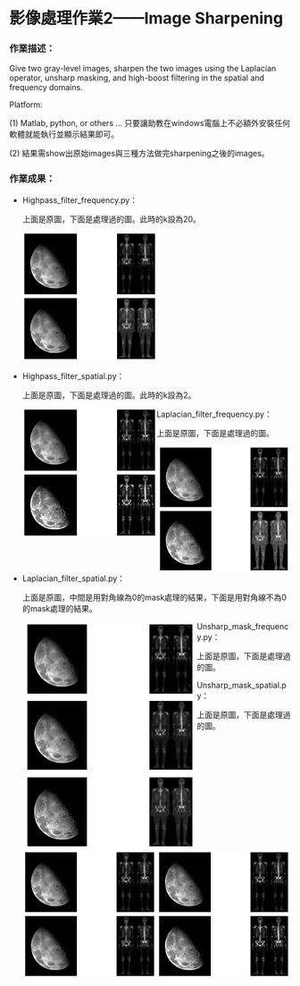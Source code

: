 # 影像處理作業2——Image Sharpening

### 作業描述：

Give two gray-level images, sharpen the two images using the Laplacian operator, unsharp masking, and high-boost filtering in the spatial and frequency domains.

Platform:

(1) Matlab, python, or others … 只要讓助教在windows電腦上不必額外安裝任何軟體就能執行並顯示結果即可。

(2) 結果需show出原始images與三種方法做完sharpening之後的images。

### 作業成果：

- Highpass_filter_frequency.py：

  上面是原圖，下面是處理過的圖。此時的k設為20。
  
  

  <img src="https://github.com/QuteP/image_hw2_408410034/blob/main/result/Figure_1.png" alt="image-20221004104145624" width=50% height=50% />



- Highpass_filter_spatial.py：

  上面是原圖，下面是處理過的圖。此時的k設為2。

  <img src="https://github.com/QuteP/image_hw2_408410034/blob/main/result/Figure_2.png" alt="image-20221004104320215"  width=50% height=50%   align='left' />

- Laplacian_filter_frequency.py：

  上面是原圖，下面是處理過的圖。

  <img src="https://github.com/QuteP/image_hw2_408410034/blob/main/result/Figure_3.png" alt="image-20221004104407727" width=50% height=50%   align='left' />

- Laplacian_filter_spatial.py：

  上面是原圖，中間是用對角線為0的mask處理的結果，下面是用對角線不為0的mask處理的結果。

  <img src="https://github.com/QuteP/image_hw2_408410034/blob/main/result/Figure_4.png" alt="image-20221004104529140" width=65% height=65%   align='left' />

- Unsharp_mask_frequency.py：

  上面是原圖，下面是處理過的圖。

  <img src="https://github.com/QuteP/image_hw2_408410034/blob/main/result/Figure_5.png" alt="image-20221004104558893" width=50% height=50% align='left' />

- Unsharp_mask_spatial.py：

  上面是原圖，下面是處理過的圖。

  <img src="https://github.com/QuteP/image_hw2_408410034/blob/main/result/Figure_6.png" alt="image-20221004104626679" width=50% height=50% align='left' />
